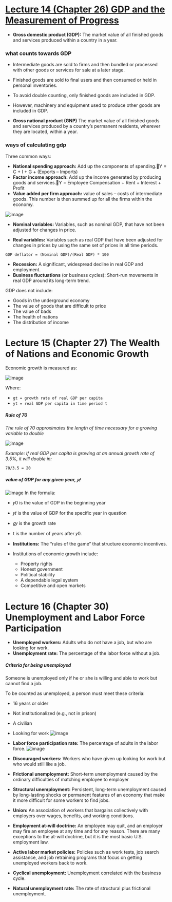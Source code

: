 # [Lecture 14 (Chapter 26) GDP and the Measurement of Progress](https://github.com/Hanif-K-Musaheb/Year-2-CompSci-Notes/blob/main/Econ/econ.md)

 - **Gross domestic product (GDP):** The market value of all finished goods and services produced within a country in a year.

### what counts towards GDP
 - Intermediate goods are sold to firms and then bundled or processed with other goods or services for sale at a later stage.
 - Finished goods are sold to final users and then consumed or held in personal inventories.
 - To avoid double counting, only finished goods are included in GDP.
 - However, machinery and equipment used to produce other goods are included in GDP.

 - **Gross national product (GNP)** The market value of all finished goods and services produced by a country’s permanent residents, wherever they are located, within a year.

### ways of calculating gdp
Three common ways:
 - **National spending approach:** Add up the components of spending.Y = C + I + G + (Exports – Imports)
 - **Factor income approach:** Add up the income generated by producing goods and services.Y = Employee Compensation + Rent + Interest + Profit
 - **Value added per firm approach:** value of sales – costs of intermediate goods. This number is then summed up for all the firms within the economy.
   
![image](https://github.com/user-attachments/assets/8fc65f80-28c1-4fbc-b215-7b16ce308d17)

 - **Nominal variables:** Variables, such as nominal GDP, that have not been adjusted for changes in price.

 - **Real variables:** Variables such as real GDP that have been adjusted for changes in prices by using the same set of prices in all time periods.

``` GDP deflator = (Nominal GDP)/(Real GDP) * 100 ```

 - **Recession:** A significant, widespread decline in real GDP and employment.
 - **Business fluctuations** (or business cycles): Short-run movements in real GDP around its long-term trend.

GDP does not include:
 - Goods in the underground economy
 - The value of goods that are difficult to price
 - The value of bads
 - The health of nations
 - The distribution of income

# Lecture 15 (Chapter 27) The Wealth of Nations and Economic Growth
Economic growth is measured as:

![image](https://github.com/user-attachments/assets/fe749126-5219-4240-a95a-6b3b43bc8dcb)

Where:
- ```gt = growth rate of real GDP per capita```
- ```yt = real GDP per capita in time period t```

##### Rule of 70
_The rule of 70 approximates the length of time necessary for a growing variable to double_

![image](https://github.com/user-attachments/assets/31a93e66-30e2-4647-ad25-3141ca4fcace)

_Example: If real GDP per capita is growing at an annual growth rate of 3.5%, it will double in:_

``` 70/3.5 = 20 ```

##### value of GDP for any given year, 𝑦𝑡
![image](https://github.com/user-attachments/assets/9a97989c-a4c9-4055-9d03-b904cf6afcf0)
In the formula:
- 𝑦0 is the value of GDP in the beginning year
- 𝑦𝑡 is the value of GDP for the specific year in question
- 𝑔𝑦 is the growth rate
- t is the number of years after 𝑦0.


 - **Institutions:** The “rules of the game” that structure economic incentives.
 - Institutions of economic growth include:
    - Property rights
    - Honest government
    - Political stability
    - A dependable legal system
    - Competitive and open markets
 
# Lecture 16 (Chapter 30) Unemployment and Labor Force Participation
 - **Unemployed workers:** Adults who do not have a job, but who are looking for work.
 - **Unemployment rate:** The percentage of the labor force without a job.
##### Criteria for being unemployed
Someone is unemployed only if he or she is willing and able to work but cannot find a job.

To be counted as unemployed, a person must meet these criteria:
 - 16 years or older
 - Not institutionalized (e.g., not in prison)
 - A civilian
 - Looking for work
![image](https://github.com/user-attachments/assets/3187669e-4a00-4212-9fa3-f746210e4ac8)

- **Labor force participation rate:** The percentage of adults in the labor force.
![image](https://github.com/user-attachments/assets/f17ce711-da8e-44b8-b896-acb8328ffcbc)

 - **Discouraged workers:** Workers who have given up looking for work but who would still like a job.
 - **Frictional unemployment:** Short-term unemployment caused by the ordinary difficulties of matching employee to employer
 - **Structural unemployment:** Persistent, long-term unemployment caused by long-lasting shocks or permanent features of an economy that make it more difficult for some workers to find jobs.
 - **Union:** An association of workers that bargains collectively with employers over wages, benefits, and working conditions.
 - **Employment at-will doctrine:** An employee may quit, and an employer may fire an employee at any time and for any reason. There are many exceptions to the at-will doctrine, but it is the most basic U.S. employment law.
 - **Active labor market policies:** Policies such as work tests, job search assistance, and job retraining programs that focus on getting unemployed workers back to work.
 - **Cyclical unemployment:** Unemployment correlated with the business cycle.
 - **Natural unemployment rate:** The rate of structural plus frictional unemployment.


      




